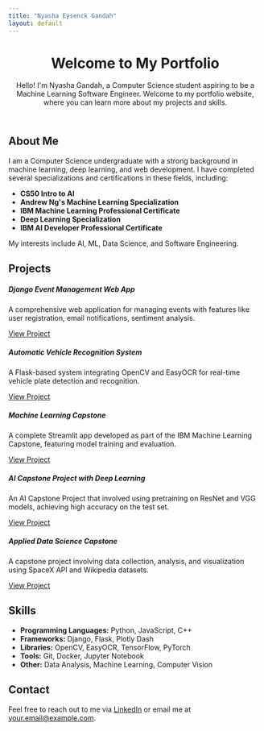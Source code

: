 ```yaml
---
title: "Nyasha Eysenck Gandah"
layout: default
---
```


<header class="text-center mb-5">
    <h1>Welcome to My Portfolio</h1>
    <p>Hello! I'm Nyasha Gandah, a Computer Science student aspiring to be a Machine Learning Software Engineer. Welcome to my portfolio website, where you can learn more about my projects and skills.</p>
</header>

## About Me

I am a Computer Science undergraduate with a strong background in machine learning, deep learning, and web development. I have completed several specializations and certifications in these fields, including:

- **CS50 Intro to AI**
- **Andrew Ng's Machine Learning Specialization**
- **IBM Machine Learning Professional Certificate**
- **Deep Learning Specialization**
- **IBM AI Developer Professional Certificate**

My interests include AI, ML, Data Science, and Software Engineering.

## Projects

<div class="row">
    <div class="col-md-4">
        <div class="card">
            <div class="card-header">
                <h5>Django Event Management Web App</h5>
            </div>
            <div class="card-body">
                <p>A comprehensive web application for managing events with features like user registration, email notifications, sentiment analysis.</p>
                <a href="https://github.com/NyashaEysenck/Event-Hub" class="btn btn-primary">View Project</a>
            </div>
        </div>
    </div>
    <div class="col-md-4">
        <div class="card">
            <div class="card-header">
                <h5>Automatic Vehicle Recognition System</h5>
            </div>
            <div class="card-body">
                <p>A Flask-based system integrating OpenCV and EasyOCR for real-time vehicle plate detection and recognition.</p>
                <a href="https://github.com/NyashaEysenck/Automatic-Vehicle-Recognition" class="btn btn-primary">View Project</a>
            </div>
        </div>
    </div>
    <div class="col-md-4">
        <div class="card">
            <div class="card-header">
                <h5>Machine Learning Capstone</h5>
            </div>
            <div class="card-body">
                <p>A complete Streamlit app developed as part of the IBM Machine Learning Capstone, featuring model training and evaluation.</p>
                <a href="https://github.com/NyashaEysenck/Machine-Learning-Capstone" class="btn btn-primary">View Project</a>
            </div>
        </div>
    </div>
    <div class="col-md-4 mt-3">
        <div class="card">
            <div class="card-header">
                <h5>AI Capstone Project with Deep Learning</h5>
            </div>
            <div class="card-body">
                <p>An AI Capstone Project that involved using pretraining on ResNet and VGG models, achieving high accuracy on the test set.</p>
                <a href="https://github.com/NyashaEysenck/AI-Capstone-Project-with-Deep-Learning" class="btn btn-primary">View Project</a>
            </div>
        </div>
    </div>
    <div class="col-md-4 mt-3">
        <div class="card">
            <div class="card-header">
                <h5>Applied Data Science Capstone</h5>
            </div>
            <div class="card-body">
                <p>A capstone project involving data collection, analysis, and visualization using SpaceX API and Wikipedia datasets.</p>
                <a href="https://github.com/NyashaEysenck/Applied-Data-Science-Capstone" class="btn btn-primary">View Project</a>
            </div>
        </div>
    </div>
</div>

## Skills

<ul>
    <li><strong>Programming Languages:</strong> Python, JavaScript, C++</li>
    <li><strong>Frameworks:</strong> Django, Flask, Plotly Dash</li>
    <li><strong>Libraries:</strong> OpenCV, EasyOCR, TensorFlow, PyTorch</li>
    <li><strong>Tools:</strong> Git, Docker, Jupyter Notebook</li>
    <li><strong>Other:</strong> Data Analysis, Machine Learning, Computer Vision</li>
</ul>

## Contact

Feel free to reach out to me via [LinkedIn](https://www.linkedin.com/in/yourprofile) or email me at [your.email@example.com](mailto:your.email@example.com).
